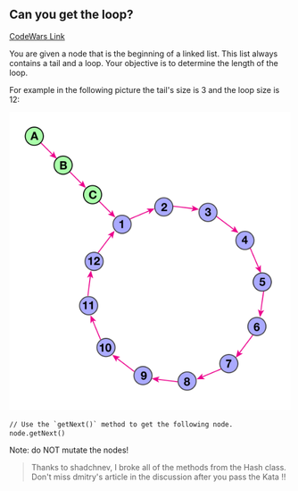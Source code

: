 ## Can you get the loop?

[CodeWars Link](https://www.codewars.com/kata/52a89c2ea8ddc5547a000863/java)

You are given a node that is the beginning of a linked list. This list always contains a tail and a loop. Your objective is to determine the length of the loop.

For example in the following picture the tail's size is 3 and the loop size is 12:

![Node Loop Diagram](node-loop-diagram.svg)


```
// Use the `getNext()` method to get the following node.
node.getNext()
```

Note: do NOT mutate the nodes!

> Thanks to shadchnev, I broke all of the methods from the Hash class.
> Don't miss dmitry's article in the discussion after you pass the Kata !! 